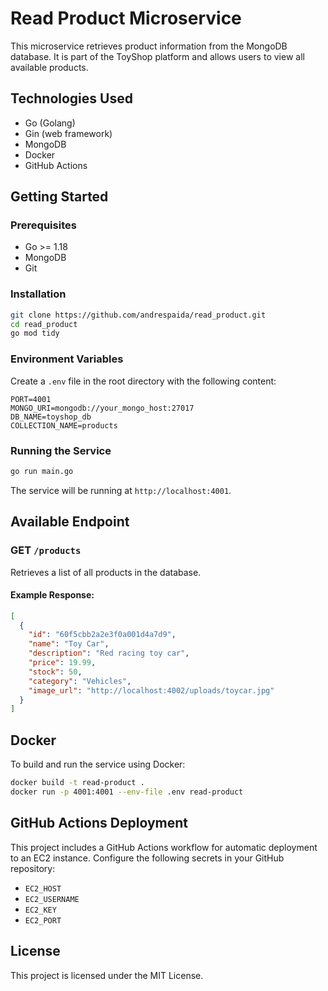 # Read Product Microservice

This microservice retrieves product information from the MongoDB database. It is part of the ToyShop platform and allows users to view all available products.

## Technologies Used

- Go (Golang)
- Gin (web framework)
- MongoDB
- Docker
- GitHub Actions

## Getting Started

### Prerequisites

- Go >= 1.18
- MongoDB
- Git

### Installation

```bash
git clone https://github.com/andrespaida/read_product.git
cd read_product
go mod tidy
```

### Environment Variables

Create a `.env` file in the root directory with the following content:

```env
PORT=4001
MONGO_URI=mongodb://your_mongo_host:27017
DB_NAME=toyshop_db
COLLECTION_NAME=products
```

### Running the Service

```bash
go run main.go
```

The service will be running at `http://localhost:4001`.

## Available Endpoint

### GET `/products`

Retrieves a list of all products in the database.

#### Example Response:

```json
[
  {
    "id": "60f5cbb2a2e3f0a001d4a7d9",
    "name": "Toy Car",
    "description": "Red racing toy car",
    "price": 19.99,
    "stock": 50,
    "category": "Vehicles",
    "image_url": "http://localhost:4002/uploads/toycar.jpg"
  }
]
```

## Docker

To build and run the service using Docker:

```bash
docker build -t read-product .
docker run -p 4001:4001 --env-file .env read-product
```

## GitHub Actions Deployment

This project includes a GitHub Actions workflow for automatic deployment to an EC2 instance. Configure the following secrets in your GitHub repository:

- `EC2_HOST`
- `EC2_USERNAME`
- `EC2_KEY`
- `EC2_PORT`

## License

This project is licensed under the MIT License.
